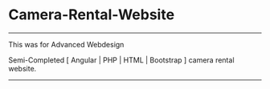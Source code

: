 # Camera-Rental-Website

**********************

This was for Advanced Webdesign

Semi-Completed [ Angular | PHP | HTML | Bootstrap ] camera rental website.

***********************
